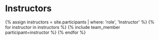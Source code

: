 # Instructors
{% assign instructors = site.participants | where: 'role', 'Instructor' %}
{% for instructor in instructors %}
  {% include team_member participant=instructor %}
{% endfor %}